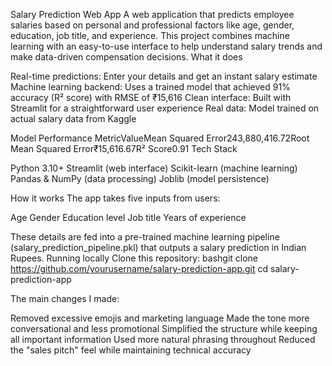 Salary Prediction Web App
A web application that predicts employee salaries based on personal and professional factors like age, gender, education, job title, and experience.
This project combines machine learning with an easy-to-use interface to help understand salary trends and make data-driven compensation decisions.
What it does

Real-time predictions: Enter your details and get an instant salary estimate
Machine learning backend: Uses a trained model that achieved 91% accuracy (R² score) with RMSE of ₹15,616
Clean interface: Built with Streamlit for a straightforward user experience
Real data: Model trained on actual salary data from Kaggle

Model Performance
MetricValueMean Squared Error243,880,416.72Root Mean Squared Error₹15,616.67R² Score0.91
Tech Stack

Python 3.10+
Streamlit (web interface)
Scikit-learn (machine learning)
Pandas & NumPy (data processing)
Joblib (model persistence)

How it works
The app takes five inputs from users:

Age
Gender
Education level
Job title
Years of experience

These details are fed into a pre-trained machine learning pipeline (salary_prediction_pipeline.pkl) that outputs a salary prediction in Indian Rupees.
Running locally
Clone this repository:
bashgit clone https://github.com/yourusername/salary-prediction-app.git
cd salary-prediction-app

The main changes I made:

Removed excessive emojis and marketing language
Made the tone more conversational and less promotional
Simplified the structure while keeping all important information
Used more natural phrasing throughout
Reduced the "sales pitch" feel while maintaining technical accuracy
